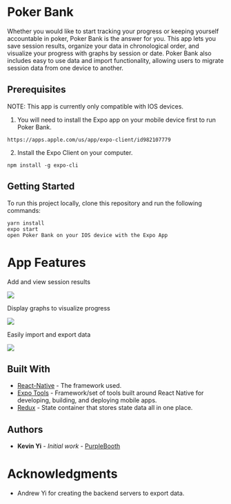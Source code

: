 # Poker Bank

Whether you would like to start tracking your progress or keeping yourself accountable in poker, Poker Bank is the answer for you. This app lets you save session results, organize your data in chronological order, and visualize your progress with graphs by session or date. Poker Bank also includes easy to use data and import functionality, allowing users to migrate session data from one device to another.

## Prerequisites

NOTE: This app is currently only compatible with IOS devices.

1. You will need to install the Expo app on your mobile device first to run Poker Bank. 
```
https://apps.apple.com/us/app/expo-client/id982107779
```
2. Install the Expo Client on your computer.
```
npm install -g expo-cli
```

## Getting Started

To run this project locally, clone this repository and run the following commands:

```
yarn install
expo start
open Poker Bank on your IOS device with the Expo App
```

# App Features

Add and view session results

![](https://media2.giphy.com/media/JPgbcfe9C9RvcXAq3g/giphy.gif?cid=4d1e4f29a078ee6daee476f74ea21973592a4493b67db2ce&rid=giphy.gif)

Display graphs to visualize progress

![](https://media1.giphy.com/media/dTVWijTnxjLRjOdj1S/giphy.gif?cid=4d1e4f2972640b461221f4038adc0a8a313a759f1e756570&rid=giphy.gif)

Easily import and export data

![](https://media3.giphy.com/media/cjch79SM6sHBi9WSSR/giphy.gif?cid=4d1e4f295474bd26bc91bbe1f2ec578b2df19e2f49ce2118&rid=giphy.gif)


## Built With

* [React-Native](https://reactnative.dev/) - The framework used.
* [Expo Tools](https://expo.io/tools#cli) - Framework/set of tools built around React Native for developing, building, and deploying mobile apps.
* [Redux](https://redux.js.org/introduction/core-concepts) - State container that stores state data all in one place.


## Authors

* **Kevin Yi** - *Initial work* - [PurpleBooth](https://github.com/PurpleBooth)

# Acknowledgments

* Andrew Yi for creating the backend servers to export data.

